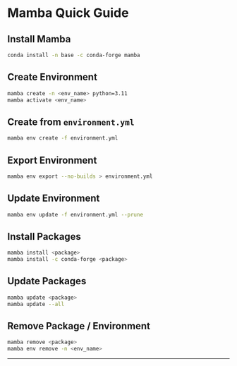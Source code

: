 # Mamba Quick Guide

## Install Mamba
```bash
conda install -n base -c conda-forge mamba
````

## Create Environment

```bash
mamba create -n <env_name> python=3.11
mamba activate <env_name>
```

## Create from `environment.yml`

```bash
mamba env create -f environment.yml
```

## Export Environment

```bash
mamba env export --no-builds > environment.yml
```

## Update Environment

```bash
mamba env update -f environment.yml --prune
```

## Install Packages

```bash
mamba install <package>
mamba install -c conda-forge <package>
```

## Update Packages

```bash
mamba update <package>
mamba update --all
```

## Remove Package / Environment

```bash
mamba remove <package>
mamba env remove -n <env_name>
```

---

